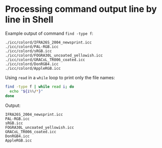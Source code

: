 # Processing command output line by line in Shell

Example output of command `find -type f`:

```
./icc/colord/IFRA26S_2004_newsprint.icc
./icc/colord/PAL-RGB.icc
./icc/colord/sRGB.icc
./icc/colord/FOGRA30L_uncoated_yellowish.icc
./icc/colord/GRACoL_TR006_coated.icc
./icc/colord/DonRGB4.icc
./icc/colord/AppleRGB.icc
```

Using `read` in a `while` loop to print only the file names:

```sh
find -type f | while read i; do
  echo "${i%%/*}"
done
```

Output:

```
IFRA26S_2004_newsprint.icc
PAL-RGB.icc
sRGB.icc
FOGRA30L_uncoated_yellowish.icc
GRACoL_TR006_coated.icc
DonRGB4.icc
AppleRGB.icc
```
